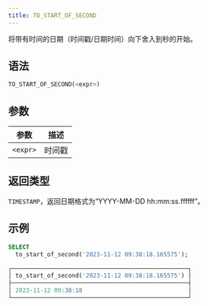 ```yaml
---
title: TO_START_OF_SECOND
---
```


将带有时间的日期（时间戳/日期时间）向下舍入到秒的开始。

## 语法

```sql
TO_START_OF_SECOND(<expr>)
```

## 参数

| 参数       | 描述       |
|------------|------------|
| `<expr>`   | 时间戳     |

## 返回类型

`TIMESTAMP`，返回日期格式为“YYYY-MM-DD hh:mm:ss.ffffff”。

## 示例

```sql
SELECT
  to_start_of_second('2023-11-12 09:38:18.165575');

┌──────────────────────────────────────────────────┐
│ to_start_of_second('2023-11-12 09:38:18.165575') │
├──────────────────────────────────────────────────┤
│ 2023-11-12 09:38:18                              │
└──────────────────────────────────────────────────┘
```
